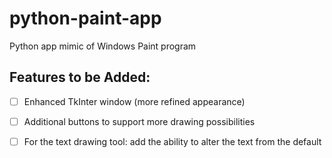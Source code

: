 # python-paint-app
Python app mimic of Windows Paint program 

## Features to be Added: 
 - [ ] Enhanced TkInter window (more refined appearance) 
 - [ ] Additional buttons to support more drawing possibilities
 - [ ] For the text drawing tool: add the ability to alter the text from the default
 


